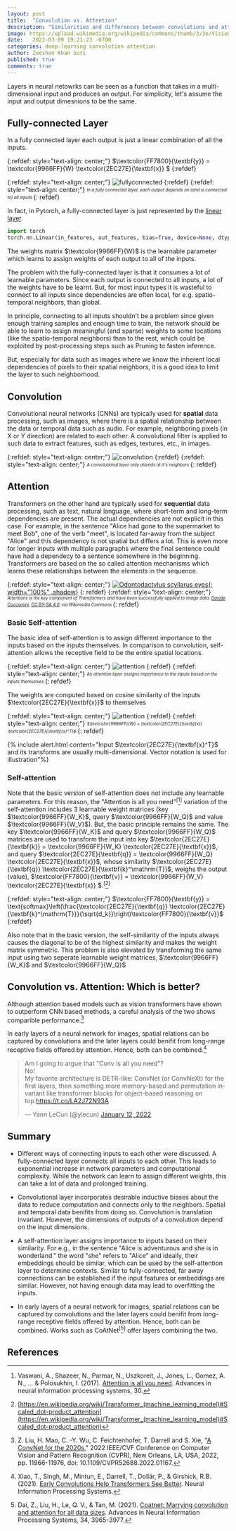 ```yaml
---
layout: post
title:  "Convolution vs. Attention"
description: "Similarities and differences between convolutions and attention module of Transformers"
image: https://upload.wikimedia.org/wikipedia/commons/thumb/3/3e/Vision_Transformer.gif/320px-Vision_Transformer.gif
date:   2023-03-09 19:21:23 -0700
categories: deep-learning convolution attention
author: Zeeshan Khan Suri
published: true
comments: true
---
```



Layers in neural netowrks can be seen as a function that takes in a multi-dimensional input and produces an output. For simplicity, let's assume the input and output dimesnions to be the same.

## Fully-connected Layer

In a fully connected layer each output is just a linear combination of all the inputs.

{:refdef: style="text-align: center;"}
$\textcolor{FF7800}{\textbf{y}} =  \textcolor{9966FF}{W} \textcolor{2EC27E}{\textbf{x}} $ 
{:refdef}

{:refdef: style="text-align: center;"}
![fullyconnected]({{site.baseurl}}/images/fullyconnected.svg)
{:refdef}
{:refdef: style="text-align: center;"}
<sub><sup>*In a fully connected layer, each output depends on (and is connected to) all inputs*
</sup></sub>
{: refdef}

In fact, in Pytorch, a fully-connected layer is just represented by the [linear layer](https://pytorch.org/docs/stable/generated/torch.nn.Linear.html#torch.nn.Linear).

```python
import torch
torch.nn.Linear(in_features, out_features, bias=True, device=None, dtype=None)
```

The weights matrix $\textcolor{9966FF}{W}$ is the learnable parameter which learns to assign weights of each output to all of the inputs.


The problem with the fully-connected layer is that it consumes a lot of learnable parameters. Since each output is connected to all inputs, a lot of the weights have to be learnt. But, for most input types it is wasteful to connect to all inputs since dependencies are often local, for e.g. spatio-temporal neighbors, than global.

In principle, connecting to all inputs shouldn't be a problem since given enough training samples and enough time to train, the network should be able to learn to assign meaningful (and sparse) weights to some locations (like the spatio-temporal neighbors) than to the rest, which could be exploited by post-processing steps such as Pruning to fasten inference.

But, especially for data such as images where we know the inherent local dependencies of pixels to their spatial neighbors, it is a good idea to limit the layer to such neighborhood.

## Convolution


Convolutional neural networks (CNNs) are typically used for **spatial** data processing, such as images, where there is a spatial relationship between the data or temporal data such as audio. For example, neighboring pixels (in X or Y direction) are related to each other. A convolutional filter is applied to such data to extract features, such as edges, textures, etc., in images.

{:refdef: style="text-align: center;"}
![convolution]({{site.baseurl}}/images/convolution.svg)
{:refdef}
{:refdef: style="text-align: center;"}
<sub><sup>*A convolutional layer only attends at it's neighbors*
</sup></sub>
{: refdef}


## Attention

Transformers on the other hand are typically used for **sequential** data processing, such as text, natural language, where short-term and long-term dependencies are present. The actual dependencies are not explicit in this case. For example, in the sentence "Alice had gone to the supermarket to meet Bob", one of the verb "meet", is located far-away from the subject "Alice" and this dependency is not spatial but differs a lot. This is even more for longer inputs with multiple paragraphs where the final sentence could have had a dependecy to a sentence somewhere in the beginning. Transformers are based on the so called attention mechanisms which learns these relationships between the elements in the sequence.

{:refdef: style="text-align: center;"}
[![Odontodactylus scyllarus eyes](https://upload.wikimedia.org/wikipedia/commons/3/3e/Vision_Transformer.gif){: width="100%" .shadow}](https://commons.wikimedia.org/wiki/File:Vision_Transformer.gif)
{: refdef}
{:refdef: style="text-align: center;"}
<sub><sup>*Attentions is the key component of Transformers and have been successfully applied to image data. [Davide Coccomini](https://commons.wikimedia.org/wiki/File:Vision_Transformer.gif), [CC BY-SA 4.0](https://creativecommons.org/licenses/by-sa/4.0), via Wikimedia Commons*
</sup></sub>
{: refdef}

### Basic Self-attention

The basic idea of self-attention is to assign different importance to the inputs based on the inputs themselves. In comparison to convolution, self-attention allows the receptive field to be the entire spatial locations.


{:refdef: style="text-align: center;"}
![attention]({{site.baseurl}}/images/selfattention.svg)
{:refdef}
{:refdef: style="text-align: center;"}
<sub><sup>*An attention layer assigns importance to the inputs based on the inputs themselves*
</sup></sub>
{: refdef}

The weights are computed based on cosine similarity of the inputs $\textcolor{2EC27E}{\textbf{x}}$ to themselves

{:refdef: style="text-align: center;"}
![attention]({{site.baseurl}}/images/xxt.svg)
{:refdef}
{:refdef: style="text-align: center;"}
<sub><sup>*$\textcolor{9966FF}{W} =  \textcolor{2EC27E}{\textbf{x}}  \textcolor{2EC27E}{\textbf{x}^T}$*
</sup></sub>
{: refdef}

{% include alert.html content="Input $\textcolor{2EC27E}{\textbf{x}^T}$ and its transforms are usually multi-dimensional. Vector notation is used for illustration"%}

### Self-attention

Note that the basic version of self-attention does not include any learnable parameters. For this reason, the "Attention is all you need"<sup>\[</sup>[^1]<sup>\]</sup> variation of the self-attention includes 3 learnable weight matrices (key $\textcolor{9966FF}{W_K}$, query $\textcolor{9966FF}{W_Q}$ and value $\textcolor{9966FF}{W_V}$). But, the basic principle remains the same. The key $\textcolor{9966FF}{W_K}$ and query $\textcolor{9966FF}{W_Q}$ matrices are used to transform the input into key $\textcolor{2EC27E}{\textbf{k}} = \textcolor{9966FF}{W_K} \textcolor{2EC27E}{\textbf{x}}$, and query $\textcolor{2EC27E}{\textbf{q}} = \textcolor{9966FF}{W_Q} \textcolor{2EC27E}{\textbf{x}}$, whose similarity $\textcolor{2EC27E}{\textbf{q}} \textcolor{2EC27E}{\textbf{k}^\mathrm{T}}$,  weighs the output (value), $\textcolor{FF7800}{\textbf{v}} =  \textcolor{9966FF}{W_V} \textcolor{2EC27E}{\textbf{x}} $.<sup>\[</sup>[^2]<sup>\]</sup>

{:refdef: style="text-align: center;"}
$\textcolor{FF7800}{\textbf{y}} = \text{softmax}\left(\frac{\textcolor{2EC27E}{\textbf{q}} \textcolor{2EC27E}{\textbf{k}^\mathrm{T}}}{\sqrt{d_k}}\right)\textcolor{FF7800}{\textbf{v}}$
{:refdef}

Also note that in the basic version, the self-similarity of the inputs always causes the diagonal to be of the highest similarity and makes the weight matrix symmetric. This problem is also elevated by transforming the same input using two seperate learnable weight matrices, $\textcolor{9966FF}{W_K}$ and $\textcolor{9966FF}{W_Q}$

## Convolution vs. Attention: Which is better?

Although attention based models such as vision transformers have shown to outperform CNN based methods, a careful analysis of the two shows comparible performance.[^4]

In early layers of a neural network for images, spatial relations can be captured by convolutions and the later layers could benifit from long-range receptive fields offered by attention. Hence, both can be combined.[^5]

<blockquote class="twitter-tweet"><p lang="en" dir="ltr">Am I going to argue that &quot;Conv is all you need&quot;?<br>No!<br>My favorite architecture is DETR-like: ConvNet (or ConvNeXt) for the first layers, then something more memory-based and permutation invariant like transformer blocks for object-based reasoning on top.<a href="https://t.co/LA2J72N93A">https://t.co/LA2J72N93A</a></p>&mdash; Yann LeCun (@ylecun) <a href="https://twitter.com/ylecun/status/1481198016266739715?ref_src=twsrc%5Etfw">January 12, 2022</a></blockquote> <script async src="https://platform.twitter.com/widgets.js" charset="utf-8"></script> 

## Summary

- Different ways of connecting inputs to each other were discussed. A fully-connected layer connects all inputs to each other. This leads to exponential increase in network parameters and computational complexity. While the network can learn to assign different weights, this can take a lot of data and prolonged training.

- Convolutional layer incorporates desirable inductive biases about the data to reduce computation and connects only to the neighbors. Spatial and temporal data benifits from doing so. Convolution is translation invariant. However, the dimensions of outputs of a convolution depend on the input dimensions.

- A self-attention layer assigns importance to inputs based on their similarity. For e.g., in the sentence "Alice is adventurous and she is in wonderland." the word "she" refers to "Alice" and ideally, their embeddings should be similar, which can be used by the self-attention layer to determine contexts. Similar to fully-connected, far away connections can be established if the input features or embeddings are similar. However, not having enough data may lead to overfitting the inputs.

- In early layers of a neural network for images, spatial relations can be captured by convolutions and the later layers could benifit from long-range receptive fields offered by attention. Hence, both can be combined. Works such as CoAtNet<sup>\[</sup>[^3]<sup>\]</sup> offer layers combining the two. 


## References

[^1]: Vaswani, A., Shazeer, N., Parmar, N., Uszkoreit, J., Jones, L., Gomez, A. N., ... & Polosukhin, I. (2017). [Attention is all you need](https://dl.acm.org/doi/10.5555/3295222.3295349). Advances in neural information processing systems, 30.
[^2]: [https://en.wikipedia.org/wiki/Transformer_(machine_learning_model)#Scaled_dot-product_attention](https://en.wikipedia.org/wiki/Transformer_(machine_learning_model)#Scaled_dot-product_attention)
[^3]: Dai, Z., Liu, H., Le, Q. V., & Tan, M. (2021). [Coatnet: Marrying convolution and attention for all data sizes](https://papers.nips.cc/paper/2021/hash/20568692db622456cc42a2e853ca21f8-Abstract.html). Advances in Neural Information Processing Systems, 34, 3965-3977.
[^4]: Z. Liu, H. Mao, C. -Y. Wu, C. Feichtenhofer, T. Darrell and S. Xie, "[A ConvNet for the 2020s](https://arxiv.org/abs/2201.03545)," 2022 IEEE/CVF Conference on Computer Vision and Pattern Recognition (CVPR), New Orleans, LA, USA, 2022, pp. 11966-11976, doi: 10.1109/CVPR52688.2022.01167.
[^5]: Xiao, T., Singh, M., Mintun, E., Darrell, T., Dollár, P., & Girshick, R.B. (2021). [Early Convolutions Help Transformers See Better](https://proceedings.neurips.cc/paper/2021/file/ff1418e8cc993fe8abcfe3ce2003e5c5-Paper.pdf). Neural Information Processing Systems.